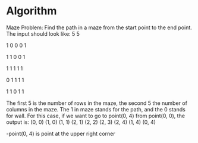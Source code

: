 # Algorithm
Maze Problem:
Find the path in a maze from the start point to the end point.
The input should look like:
5 5

1 0 0 0 1

1 1 0 0 1

1 1 1 1 1

0 1 1 1 1

1 1 0 1 1

The first 5 is the number of rows in the maze, the second 5 the number of columns in the maze. The 1 in maze stands for the path, and the 0 stands for wall. For this case, if we want to go to point(0, 4) from point(0, 0), the output is:
(0, 0)
(1, 0)
(1, 1)
(2, 1)
(2, 2)
(2, 3)
(2, 4)
(1, 4)
(0, 4)

-point(0, 4) is point at the upper right corner
